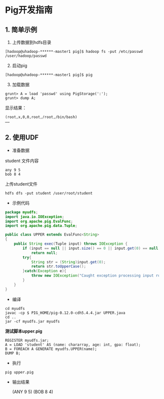 

# Pig开发指南

## 1. 简单示例

 1. 上传数据到hdfs目录

```
[hadoop@uhadoop-******-master1 pig]$ hadoop fs -put /etc/passwd /user/hadoop/passwd
```

 2. 启动pig

```
[hadoop@uhadoop-******-master1 pig]$ pig
```

 3. 加载数据

```
grunt> A = load 'passwd' using PigStorage(':');
grunt> dump A;
```

显示结果：

```
(root,x,0,0,root,/root,/bin/bash) 
……
```

## 2. 使用UDF

- 准备数据

student 文件内容

    any 9 5
    bob 8 4

上传student文件

```
hdfs dfs -put student /user/root/student
```

- 示例代码

``` java
package myudfs;
import java.io.IOException;
import org.apache.pig.EvalFunc;
import org.apache.pig.data.Tuple;

public class UPPER extends EvalFunc<String>
{
    public String exec(Tuple input) throws IOException {
        if (input == null || input.size() == 0 || input.get(0) == null)
            return null;
        try{
            String str = (String)input.get(0);
            return str.toUpperCase();
        }catch(Exception e){
            throw new IOException("Caught exception processing input row ", e);
        }
    }
}
```

- 编译

```
cd myudfs
javac -cp $ PIG_HOME/pig-0.12.0-cdh5.4.4.jar UPPER.java
cd ..
jar -cf myudfs.jar myudfs
```

**测试脚本upper.pig**

``` pig
REGISTER myudfs.jar;
A = LOAD 'student' AS (name: chararray, age: int, gpa: float);
B = FOREACH A GENERATE myudfs.UPPER(name);
DUMP B;
```

- 执行

```
pig upper.pig
```

- 输出结果

    (ANY 9 5)
    (BOB 8 4)
